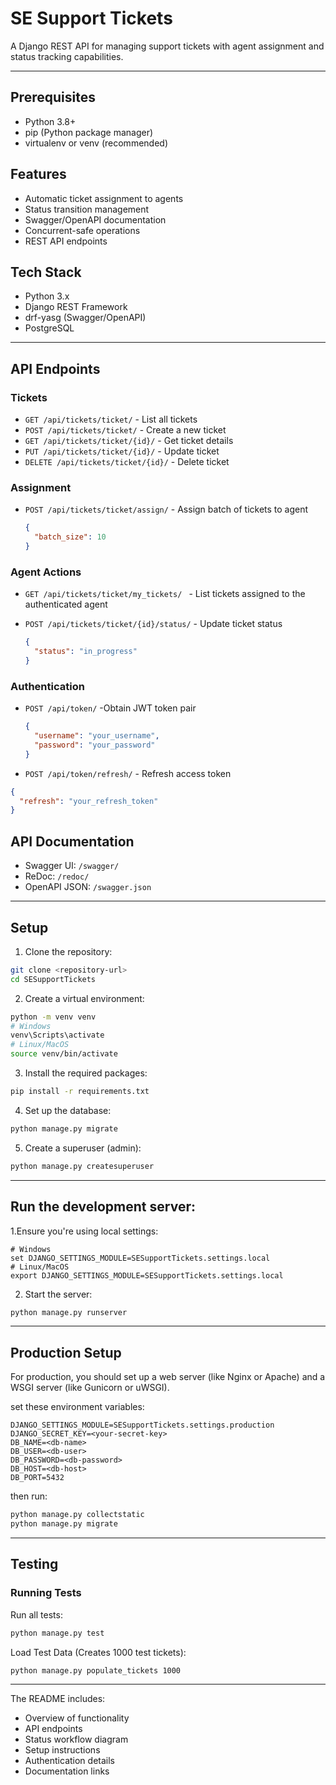 # SE Support Tickets

A Django REST API for managing support tickets with agent assignment and status tracking capabilities.

---

## Prerequisites

- Python 3.8+
- pip (Python package manager)
- virtualenv or venv (recommended)

## Features

- Automatic ticket assignment to agents
- Status transition management
- Swagger/OpenAPI documentation
- Concurrent-safe operations
- REST API endpoints

## Tech Stack

- Python 3.x
- Django REST Framework
- drf-yasg (Swagger/OpenAPI)
- PostgreSQL

---

## API Endpoints

### Tickets

- `GET /api/tickets/ticket/` - List all tickets
- `POST /api/tickets/ticket/` - Create a new ticket
- `GET /api/tickets/ticket/{id}/` - Get ticket details
- `PUT /api/tickets/ticket/{id}/` - Update ticket
- `DELETE /api/tickets/ticket/{id}/` - Delete ticket

### Assignment
- `POST /api/tickets/ticket/assign/` - Assign batch of tickets to agent
  ```json
  {
    "batch_size": 10
  }
  ```

### Agent Actions
- `GET /api/tickets/ticket/my_tickets/ ` - List tickets assigned to the authenticated agent

- `POST /api/tickets/ticket/{id}/status/` - Update ticket status
  ```json
  {
    "status": "in_progress"
  }
  ```

### Authentication
- `POST /api/token/` -Obtain JWT token pair
  ```json
  {
    "username": "your_username",
    "password": "your_password"
  }
  ```
  
- `POST /api/token/refresh/` - Refresh access token

```json
{
  "refresh": "your_refresh_token"
}
```

## API Documentation

- Swagger UI: `/swagger/`
- ReDoc: `/redoc/`
- OpenAPI JSON: `/swagger.json`


---

## Setup

1. Clone the repository:
```bash
git clone <repository-url>
cd SESupportTickets
```

2. Create a virtual environment:
```bash
python -m venv venv
# Windows
venv\Scripts\activate
# Linux/MacOS
source venv/bin/activate
```

3. Install the required packages:
```bash
pip install -r requirements.txt
```

4. Set up the database:
```bash
python manage.py migrate
```

5. Create a superuser (admin):
```bash
python manage.py createsuperuser
```

---

## Run the development server:

1.Ensure you're using local settings:
```
# Windows
set DJANGO_SETTINGS_MODULE=SESupportTickets.settings.local
# Linux/MacOS
export DJANGO_SETTINGS_MODULE=SESupportTickets.settings.local
```

2. Start the server:
```bash
python manage.py runserver
```


---

## Production Setup

For production, you should set up a web server (like Nginx or Apache) and a WSGI server (like Gunicorn or uWSGI).

set these environment variables:

```
DJANGO_SETTINGS_MODULE=SESupportTickets.settings.production
DJANGO_SECRET_KEY=<your-secret-key>
DB_NAME=<db-name>
DB_USER=<db-user>
DB_PASSWORD=<db-password>
DB_HOST=<db-host>
DB_PORT=5432
```

then run:

```bash
python manage.py collectstatic
python manage.py migrate
```
---

## Testing

### Running Tests

Run all tests:

```bash
python manage.py test
```

Load Test Data (Creates 1000 test tickets):

```bash
python manage.py populate_tickets 1000
```

---

The README includes:
- Overview of functionality
- API endpoints
- Status workflow diagram
- Setup instructions
- Authentication details
- Documentation links